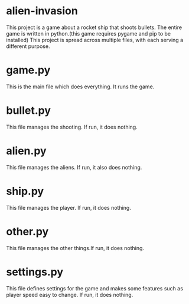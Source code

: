 # alien-invasion

This project is a game about a rocket ship that shoots bullets. The entire game is written in
python.(this game requires pygame and pip to be installed)
This project is spread across multiple files, with each serving a different purpose.

# game.py
This is the main file which does everything. It runs the game.
# bullet.py
This file manages the shooting. If run, it does nothing.
# alien.py
This file manages the aliens. If run, it also does nothing.
# ship.py 
This file manages the player. If run, it does nothing.
# other.py
This file manages the other things.If run, it does nothing.
# settings.py
This file defines settings for the game and makes some features such as player speed easy to change. If run, it does nothing.
